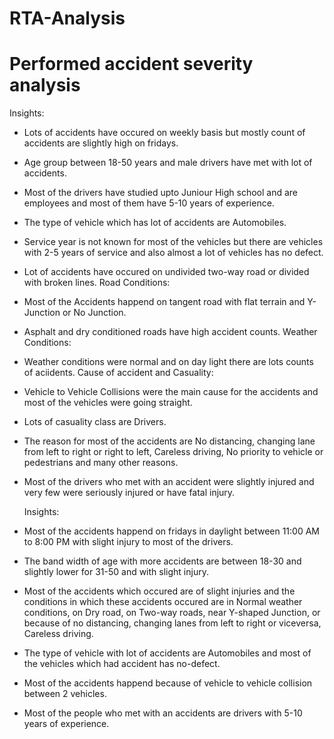 # RTA-Analysis
# Performed accident severity analysis 

Insights:
- Lots of accidents have occured on weekly basis but mostly count of accidents are slightly high on fridays.

- Age group between 18-50 years and male drivers have met with lot of accidents.

- Most of the drivers have studied upto Juniour High school and are employees and most of them have 5-10 years of experience.

- The type of vehicle which has lot of accidents are Automobiles.

- Service year is not known for most of the vehicles but there are vehicles with 2-5 years of service and also almost a lot of vehicles has no defect.

- Lot of accidents have occured on undivided two-way road or divided with broken lines.
Road Conditions:

- Most of the Accidents happend on tangent road with flat terrain and Y- Junction or No Junction.

- Asphalt and dry conditioned roads have high accident counts.
Weather Conditions:

- Weather conditions were normal and on day light there are lots counts of aciidents.
Cause of accident and Casuality:

- Vehicle to Vehicle Collisions were the main cause for the accidents and most of the vehicles were going straight.

- Lots of casuality class are Drivers.

- The reason for most of the accidents are No distancing, changing lane from left to right or right to left, Careless driving, No priority to vehicle or pedestrians and many other reasons.

- Most of the drivers who met with an accident were slightly injured and very few were seriously injured or have fatal injury.

  Insights:
- Most of the accidents happend on fridays in daylight between 11:00 AM to 8:00 PM with slight injury to most of the drivers.

- The band width of age with more accidents are between 18-30 and slightly lower for 31-50 and with slight injury.

- Most of the accidents which occured are of slight injuries and the conditions in which these accidents occured are in Normal weather conditions, on Dry road, on Two-way roads, near Y-shaped Junction, or because of no distancing, changing lanes from left to right or viceversa, Careless driving.

- The type of vehicle with lot of accidents are Automobiles and most of the vehicles which had accident has no-defect.

- Most of the accidents happend because of vehicle to vehicle collision between 2 vehicles.

- Most of the people who met with an accidents are drivers with 5-10 years of experience.

